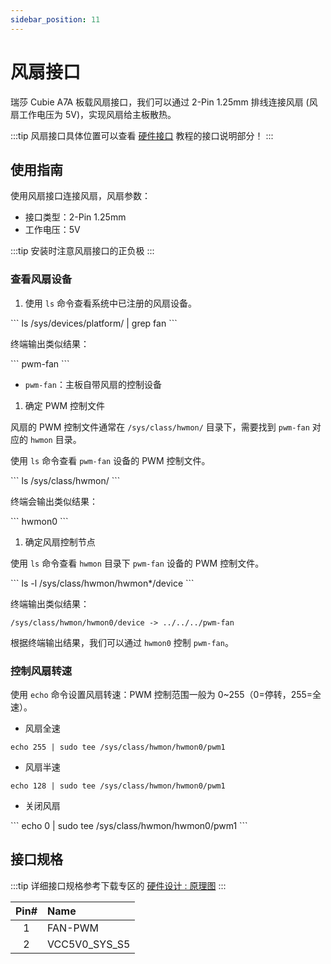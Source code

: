 ```yaml
---
sidebar_position: 11
---
```


# 风扇接口

瑞莎 Cubie A7A 板载风扇接口，我们可以通过 2-Pin 1.25mm 排线连接风扇 (风扇工作电压为 5V)，实现风扇给主板散热。

:::tip
风扇接口具体位置可以查看 [硬件接口](./hardware-info) 教程的接口说明部分！
:::

## 使用指南

使用风扇接口连接风扇，风扇参数：

- 接口类型：2-Pin 1.25mm
- 工作电压：5V

:::tip
安装时注意风扇接口的正负极
:::

### 查看风扇设备

1. 使用 `ls` 命令查看系统中已注册的风扇设备。

<NewCodeBlock tip="radxa@cubie-a7a$" type="device">
```
ls /sys/devices/platform/ | grep fan
```
</NewCodeBlock>

终端输出类似结果：

<NewCodeBlock tip="radxa@cubie-a7a$" type="device">
```
pwm-fan
```
</NewCodeBlock>

- `pwm-fan`：主板自带风扇的控制设备

1. 确定 PWM 控制文件

风扇的 PWM 控制文件通常在 `/sys/class/hwmon/` 目录下，需要找到 `pwm-fan` 对应的 `hwmon` 目录。

使用 `ls` 命令查看 `pwm-fan` 设备的 PWM 控制文件。

<NewCodeBlock tip="radxa@cubie-a7a$" type="device">
```
ls /sys/class/hwmon/
```
</NewCodeBlock>

终端会输出类似结果：

<NewCodeBlock tip="radxa@cubie-a7a$" type="device">
```
hwmon0
```
</NewCodeBlock>

1. 确定风扇控制节点

使用 `ls` 命令查看 `hwmon` 目录下 `pwm-fan` 设备的 PWM 控制文件。

<NewCodeBlock tip="radxa@cubie-a7a$" type="device">
```
ls -l /sys/class/hwmon/hwmon*/device
```
</NewCodeBlock>

终端输出类似结果：

```
/sys/class/hwmon/hwmon0/device -> ../../../pwm-fan
```

根据终端输出结果，我们可以通过 `hwmon0` 控制 `pwm-fan`。

### 控制风扇转速

使用 `echo` 命令设置风扇转速：PWM 控制范围一般为 0~255（0=停转，255=全速）。

- 风扇全速

<NewCodeBlock tip="radxa@cubie-a7a$" type="device">

```
echo 255 | sudo tee /sys/class/hwmon/hwmon0/pwm1
```

</NewCodeBlock>

- 风扇半速

<NewCodeBlock tip="radxa@cubie-a7a$" type="device">

```
echo 128 | sudo tee /sys/class/hwmon/hwmon0/pwm1
```

</NewCodeBlock>

- 关闭风扇

<NewCodeBlock tip="radxa@cubie-a7a$" type="device">
```
echo 0 | sudo tee /sys/class/hwmon/hwmon0/pwm1
```
</NewCodeBlock>

## 接口规格

:::tip
详细接口规格参考下载专区的 [硬件设计 : 原理图](../download)
:::

| Pin# | Name          |
| :--: | :------------ |
|  1   | FAN-PWM       |
|  2   | VCC5V0_SYS_S5 |
